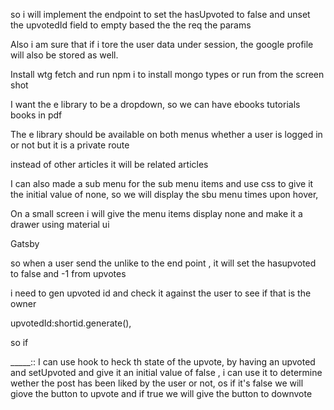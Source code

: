 so i will implement the endpoint to set the hasUpvoted to false and unset the   upvotedId field to empty based the the req the params




Also i am sure that if i tore the user data under session, the google profile will also be stored as well. 


Install wtg fetch and run npm i to install mongo types or run from the screen shot 

I want the e library to be a dropdown, so we can have ebooks 
tutorials books in pdf 



The e library should be available on both menus whether a user is logged in or not but it is a private route

instead of other articles it will be related articles 


I can also made a sub menu for the sub menu items and use css to give it the initial value of none, so we will display the sbu menu times upon hover, 


On a small screen i will give the menu items display none and make it a drawer using material ui 

Gatsby





so when a user send the unlike to the end point , it will set the hasupvoted to false and -1 from upvotes 

i need to gen upvoted id and check it against the user to see if that is the owner 



  upvotedId:shortid.generate(),


  so if 

_____::
I can use hook to heck th state of the upvote,  by having an upvoted and setUpvoted  and give it an initial value of false , i can use it to determine wether the post has been liked by the user or not, os if it's false we will giove the button to upvote and if true we will give the button to downvote 





